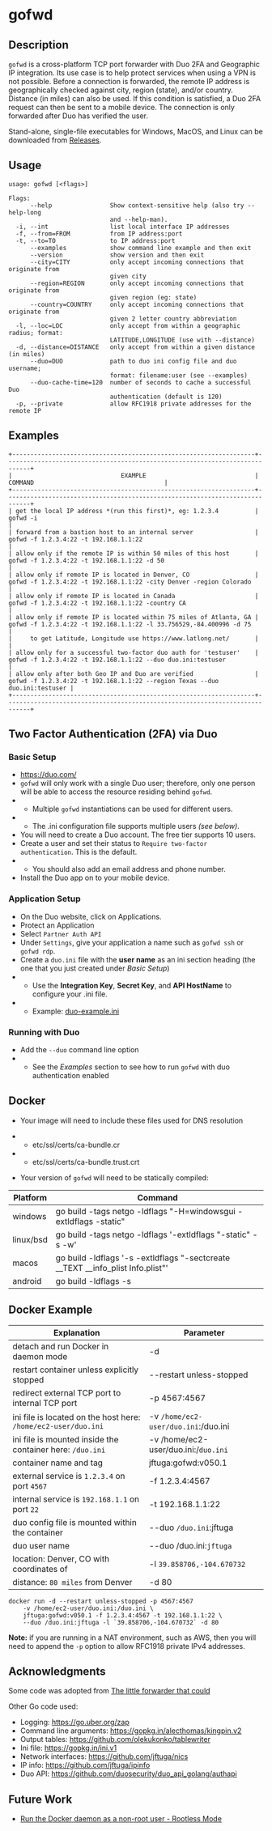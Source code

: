 # gofwd


## Description

`gofwd` is a cross-platform TCP port forwarder with Duo 2FA and Geographic IP integration. Its use case is to help protect services when using a VPN is not possible. Before a connection is forwarded, the remote IP address is geographically checked against city, region (state), and/or country.  Distance (in miles) can also be used.  If this condition is satisfied, a Duo 2FA request can then be sent to a mobile device. The connection is only forwarded after Duo has verified the user.

Stand-alone, single-file executables for Windows, MacOS, and Linux can be downloaded from [Releases](https://github.com/jftuga/gofwd/releases).


## Usage

```
usage: gofwd [<flags>]

Flags:
      --help                Show context-sensitive help (also try --help-long
                            and --help-man).
  -i, --int                 list local interface IP addresses
  -f, --from=FROM           from IP address:port
  -t, --to=TO               to IP address:port
      --examples            show command line example and then exit
      --version             show version and then exit
      --city=CITY           only accept incoming connections that originate from
                            given city
      --region=REGION       only accept incoming connections that originate from
                            given region (eg: state)
      --country=COUNTRY     only accept incoming connections that originate from
                            given 2 letter country abbreviation
  -l, --loc=LOC             only accept from within a geographic radius; format:
                            LATITUDE,LONGITUDE (use with --distance)
  -d, --distance=DISTANCE   only accept from within a given distance (in miles)
      --duo=DUO             path to duo ini config file and duo username;
                            format: filename:user (see --examples)
      --duo-cache-time=120  number of seconds to cache a successful Duo
                            authentication (default is 120)
  -p, --private             allow RFC1918 private addresses for the remote IP

```


## Examples

```
+-------------------------------------------------------------------+-----------------------------------------------------------------------------+
|                              EXAMPLE                              |                                  COMMAND                                    |
+-------------------------------------------------------------------+-----------------------------------------------------------------------------+
| get the local IP address *(run this first)*, eg: 1.2.3.4          | gofwd -i                                                                    |
| forward from a bastion host to an internal server                 | gofwd -f 1.2.3.4:22 -t 192.168.1.1:22                                       |
| allow only if the remote IP is within 50 miles of this host       | gofwd -f 1.2.3.4:22 -t 192.168.1.1:22 -d 50                                 |
| allow only if remote IP is located in Denver, CO                  | gofwd -f 1.2.3.4:22 -t 192.168.1.1:22 -city Denver -region Colorado         |
| allow only if remote IP is located in Canada                      | gofwd -f 1.2.3.4:22 -t 192.168.1.1:22 -country CA                           |
| allow only if remote IP is located within 75 miles of Atlanta, GA | gofwd -f 1.2.3.4:22 -t 192.168.1.1:22 -l 33.756529,-84.400996 -d 75         |
|     to get Latitude, Longitude use https://www.latlong.net/       |                                                                             |
| allow only for a successful two-factor duo auth for 'testuser'    | gofwd -f 1.2.3.4:22 -t 192.168.1.1:22 --duo duo.ini:testuser                |
| allow only after both Geo IP and Duo are verified                 | gofwd -f 1.2.3.4:22 -t 192.168.1.1:22 --region Texas --duo duo.ini:testuser |
+-------------------------------------------------------------------+-----------------------------------------------------------------------------+
```


## Two Factor Authentication (2FA) via Duo

### Basic Setup
* https://duo.com/
* `gofwd` will only work with a single Duo user; therefore, only one person will be able to access the resource residing behind `gofwd`.
* * Multiple `gofwd` instantiations can be used for different users.
* * The .ini configuration file supports multiple users *(see below)*.
* You will need to create a Duo account.  The free tier supports 10 users.
* Create a user and set their status to `Require two-factor authentication`. This is the default.
* * You should also add an email address and phone number.
* Install the Duo app on to your mobile device.

### Application Setup
* On the Duo website, click on Applications.
* Protect an Application
* Select `Partner Auth API`
* Under `Settings`, give your application a name such as `gofwd ssh` or `gofwd rdp`.
* Create a `duo.ini` file with the **user name** as an ini section heading (the one that you just created under *Basic Setup*)
* * Use the **Integration Key**, **Secret Key**, and **API HostName** to configure your .ini file.
* * Example: [duo-example.ini](https://github.com/jftuga/gofwd/blob/master/duo-example.ini)

### Running with Duo
* Add the ``--duo`` command line option
* * See the *Examples* section to see how to run `gofwd` with duo authentication enabled

## Docker
* Your image will need to include these files used for DNS resolution
* * etc/ssl/certs/ca-bundle.cr
* * etc/ssl/certs/ca-bundle.trust.crt

* Your version of `gofwd` will need to be statically compiled:

| Platform | Command
----------|-----
| windows | go build -tags netgo -ldflags "-H=windowsgui -extldflags -static"
| linux/bsd | go build -tags netgo -ldflags '-extldflags "-static" -s -w'
| macos | go build -ldflags '-s -extldflags "-sectcreate __TEXT __info_plist Info.plist"'
| android | go build -ldflags -s

## Docker Example
| Explanation | Parameter |
--------------|------------
| detach and run Docker in daemon mode | -d
| restart container unless explicitly stopped | --restart unless-stopped
| redirect external TCP port to internal TCP port | -p 4567:4567
| ini file is located on the host here: `/home/ec2-user/duo.ini` | -v `/home/ec2-user/duo.ini`:/duo.ini
| ini file is mounted inside the container here: `/duo.ini` | -v /home/ec2-user/duo.ini:/`duo.ini`
| container name and tag | jftuga:gofwd:v050.1
| external service is `1.2.3.4` on port `4567` | -f 1.2.3.4:4567 
| internal service is `192.168.1.1` on port `22` | -t 192.168.1.1:22
| duo config file is mounted within the container | --duo `/duo.ini`:jftuga
| duo user name | --duo /duo.ini:`jftuga`
| location: Denver, CO with coordinates of | -l `39.858706,-104.670732`
| distance: `80 miles` from Denver | -d 80
```
docker run -d --restart unless-stopped -p 4567:4567
    -v /home/ec2-user/duo.ini:/duo.ini \
    jftuga:gofwd:v050.1 -f 1.2.3.4:4567 -t 192.168.1.1:22 \
    --duo /duo.ini:jftuga -l `39.858706,-104.670732` -d 80
```

**Note:** if you are running in a NAT environment, such as AWS, then you will need to append the `-p` option to allow RFC1918 private IPv4 addresses.

## Acknowledgments
Some code was adopted from [The little forwarder that could](https://github.com/kintoandar/fwd/)

Other Go code used:

* Logging: https://go.uber.org/zap
* Command line arguments: https://gopkg.in/alecthomas/kingpin.v2
* Output tables: https://github.com/olekukonko/tablewriter
* Ini file: https://gopkg.in/ini.v1
* Network interfaces: https://github.com/jftuga/nics
* IP info: https://github.com/jftuga/ipinfo
* Duo API: https://github.com/duosecurity/duo_api_golang/authapi

## Future Work
* [Run the Docker daemon as a non-root user - Rootless Mode](https://docs.docker.com/engine/security/rootless/)
